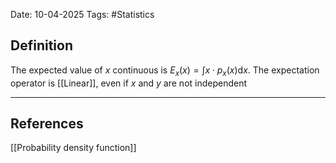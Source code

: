 Date: 10-04-2025
Tags: #Statistics 
## Definition
The expected value of $x$ continuous is $E_x(x) = \int x \cdot p_x(x)\text{d}x$. The expectation operator is [[Linear]], even if $x$ and $y$ are not independent

---
## References
[[Probability density function]]